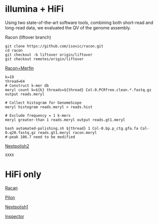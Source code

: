 # illumina + HiFi   

Using two state-of-the-art software tools, combining both short-read and long-read data, we evaluated the QV of the genome assembly.   

Racon (liftover branch)  
```
git clone https://github.com/isovic/racon.git
cd racon
git checkout -b liftover origin/liftover
git checkout remotes/origin/liftover
```
[Racon+Merfin](https://github.com/arangrhie/T2T-Polish/tree/master/automated_polishing)
```
k=19
thread=64
# Construct k-mer db
meryl count k=${k} threads=${thread} Col-0.PCRfree.clean.*.fastq.gz output reads.meryl

# Collect histogram for GenomeScope
meryl histogram reads.meryl > reads.hist

# Exclude frequency = 1 k-mers
meryl greater-than 1 reads.meryl output reads.gt1.meryl

bash automated-polishing.sh ${thread} 1 Col-0.bp.p_ctg.gfa.fa Col-0.q20.fastq.gz reads.gt1.meryl racon.meryl
#-peak 106.7 need to be modified
```
[Nextpolish2](https://github.com/Nextomics/NextPolish2)
```
XXXX
```

# HiFi only

[Racan](https://github.com/lbcb-sci/racon)

[Pilon](https://github.com/broadinstitute/pilon)

[Nextpolish1](https://github.com/Nextomics/NextPolish)

[Inspector](https://github.com/Maggi-Chen/Inspector)
